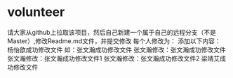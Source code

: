 # volunteer
请大家从github上拉取该项目，然后自己新建一个属于自己的远程分支（不是Master）,修改Readme.md文件，并提交修改
每个人修改为：
添加以下内容：
杨怡歆成功修改文件
如：张文瀚成功修改文件
张文瀚修改：张文瀚成功修改文件
张文瀚修改：张文瀚成功修改文件1
张文瀚修改：张文瀚成功修改文件2
梁靖艾成功修改文件

